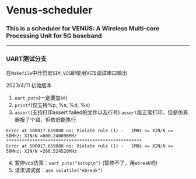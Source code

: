 # Venus-scheduler
###  This is a scheduler for VENUS: A Wireless Multi-core Processing Unit for 5G baseband
---
### **UART测试分支**
在`Makefile`中开启宏`SIM_VCS`即使用VCS调试串口输出

2023/4/11 初始版本
1.  `uart_puts`(一定要加\n)
2.  `printf`(仅支持%p, %s, %d, %x)
3.  `assert`(支持打印assert failed的文件以及行号)
   `assert`能正常打印，但是仿真器报了个错，但依旧能执行
```
Error at 500017.659000 ns: Violate rule (1) -   1MHz <= XIN/N <= 50MHz; XIN/N =600.240096MHz
****************************************************
Error at 500017.659000 ns: Violate rule (1) -   1MHz <= XIN/N <= 50MHz; XIN/N =266.524520MHz
```
4.  暂停vcs仿真：`uart_puts("$stop\n")` (暂停不了，用`ebreak`吧)
5.  请求调试器：`asm volatile("ebreak")`


